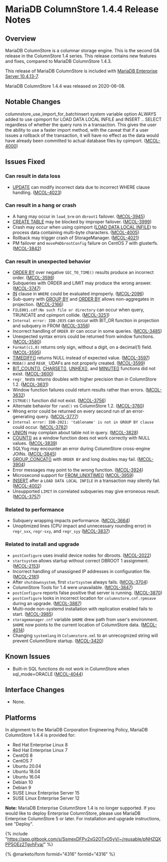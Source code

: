 # MariaDB ColumnStore 1.4.4 Release Notes

## Overview

MariaDB ColumnStore is a columnar storage engine. This is the second GA release in the ColumnStore 1.4 series. This release contains new features and fixes, compared to MariaDB ColumnStore 1.4.3.

This release of MariaDB ColumnStore is included with [MariaDB Enterprise Server 10.4.13-7](../../../enterprise-server/old-releases/10-4/release-notes-for-mariadb-enterprise-server-10-4-13-7.md).

MariaDB ColumnStore 1.4.4 was released on 2020-06-08.

## Notable Changes

columnstore\_use\_import\_for\_batchinsert system variable option ALWAYS added to use cpimport for LOAD DATA LOCAL INFILE and INSERT .. SELECT regardless of whether the query runs in a transaction. This gives the user the ability to use a faster import method, with the caveat that if a user issues a rollback of the transaction, it will have no effect as the data would have already been committed to actual database files by cpimport. ([MCOL-4000](https://jira.mariadb.org/browse/MCOL-4000))

## Issues Fixed

### Can result in data loss

* [UPDATE](https://app.gitbook.com/s/SsmexDFPv2xG2OTyO5yV/reference/sql-statements/data-manipulation/changing-deleting-data/update) can modify incorrect data due to incorrect WHERE clause handling. ([MCOL-4023](https://jira.mariadb.org/browse/MCOL-4023))

### Can result in a hang or crash

* A hang may occur in `load_brm` on `dbroot1` failover. ([MCOL-3945](https://jira.mariadb.org/browse/MCOL-3945))
* [CREATE TABLE](https://app.gitbook.com/s/SsmexDFPv2xG2OTyO5yV/reference/sql-statements/data-definition/create/create-table) may be blocked by improper failover. ([MCOL-3999](https://jira.mariadb.org/browse/MCOL-3999))
* Crash may occur when using cpimport ([LOAD DATA LOCAL INFILE](https://app.gitbook.com/s/rBEU9juWLfTDcdwF3Q14/reference/data-manipulation-statements/columnstore-load-data-infile)) to process data containing multi-byte characters. ([MCOL-4005](https://jira.mariadb.org/browse/MCOL-4005))
* Rollback may trigger crash of StorageManager. ([MCOL-4021](https://jira.mariadb.org/browse/MCOL-4021))
* PM failover and `movePmDbrootConfig` failure on CentOS 7 with glusterfs. ([MCOL-3842](https://jira.mariadb.org/browse/MCOL-3842))

### Can result in unexpected behavior

* [ORDER BY](https://app.gitbook.com/s/SsmexDFPv2xG2OTyO5yV/reference/sql-statements-and-structure/sql-statements/data-manipulation/selecting-data/order-by) over negative `SEC_TO_TIME()` results produce an incorrect order. ([MCOL-3598](https://jira.mariadb.org/browse/MCOL-3598))
* Subqueries with ORDER and LIMIT may produce the wrong answer. ([MCOL-3747](https://jira.mariadb.org/browse/MCOL-3747))
* [IN](https://app.gitbook.com/s/SsmexDFPv2xG2OTyO5yV/reference/sql-statements-and-structure/operators/comparison-operators/in) clause in `WHERE` could be evaluated improperly. ([MCOL-2096](https://jira.mariadb.org/browse/MCOL-2096))
* Sub-query with [GROUP BY](https://app.gitbook.com/s/SsmexDFPv2xG2OTyO5yV/reference/sql-statements-and-structure/sql-statements/data-manipulation/selecting-data/group-by) and [ORDER BY](https://app.gitbook.com/s/SsmexDFPv2xG2OTyO5yV/reference/sql-statements-and-structure/sql-statements/data-manipulation/selecting-data/order-by) allows non-aggregates in projection. ([MCOL-2166](https://jira.mariadb.org/browse/MCOL-2166))
* `FILE001.cdf:No such file or directory` can occur when query, TRUNCATE and cpimport collide. ([MCOL-3251](https://jira.mariadb.org/browse/MCOL-3251))
* `Internal error: IDB-2035` can occur with BIT\_OR function in projection and subquery in FROM ([MCOL-3356](https://jira.mariadb.org/browse/MCOL-3356))
* Incorrect handling of `ORDER BY` can occur in some queries. ([MCOL-3485](https://jira.mariadb.org/browse/MCOL-3485))
* Unexpected syntax errors could be returned from window functions. ([MCOL-3580](https://jira.mariadb.org/browse/MCOL-3580))
* `Format(c1,0)` returns only sign, without a digit, on a decimal(1) field. ([MCOL-3595](https://jira.mariadb.org/browse/MCOL-3595))
* [TIMEDIFF()](https://app.gitbook.com/s/SsmexDFPv2xG2OTyO5yV/reference/sql-statements-and-structure/sql-statements/built-in-functions/date-time-functions/timediff) returns NULL instead of expected value. ([MCOL-3597](https://jira.mariadb.org/browse/MCOL-3597))
* `MODA()` and `REGR_` UDAFs are not properly created. ([MCOL-3599](https://jira.mariadb.org/browse/MCOL-3599))
* [BIT\_COUNT()](https://app.gitbook.com/s/SsmexDFPv2xG2OTyO5yV/reference/sql-statements-and-structure/sql-statements/built-in-functions/secondary-functions/bit-functions-and-operators/bit_count), [CHARSET()](https://app.gitbook.com/s/SsmexDFPv2xG2OTyO5yV/reference/sql-statements-and-structure/sql-statements/built-in-functions/secondary-functions/information-functions/charset), [UNHEX()](https://app.gitbook.com/s/SsmexDFPv2xG2OTyO5yV/reference/sql-statements-and-structure/sql-statements/built-in-functions/string-functions/unhex), and [MINUTE()](https://app.gitbook.com/s/SsmexDFPv2xG2OTyO5yV/reference/sql-statements-and-structure/sql-statements/built-in-functions/date-time-functions/minute) functions did not exist. ([MCOL-3600](https://jira.mariadb.org/browse/MCOL-3600))
* `regr_` tests returns doubles with higher precision than in ColumnStore 1.2. ([MCOL-3631](https://jira.mariadb.org/browse/MCOL-3631))
* Window function failures could return results rather than errors. ([MCOL-3632](https://jira.mariadb.org/browse/MCOL-3632))
* `ISTRUE()` function did not exist. ([MCOL-3756](https://jira.mariadb.org/browse/MCOL-3756))
* Alternate behavior for `rand()` vs ColumnStore 1.2. ([MCOL-3760](https://jira.mariadb.org/browse/MCOL-3760))
* Wrong error could be returned on every second run of an error-generating query. ([MCOL-3777](https://jira.mariadb.org/browse/MCOL-3777))
* `Internal error: IDB-2021: 'tablename' is not in GROUP BY clause` could occur. ([MCOL-3782](https://jira.mariadb.org/browse/MCOL-3782))
* [UNION](https://app.gitbook.com/s/SsmexDFPv2xG2OTyO5yV/reference/sql-statements-and-structure/sql-statements/data-manipulation/selecting-data/joins-subqueries/union) may complain about table not in query. ([MCOL-3828](https://jira.mariadb.org/browse/MCOL-3828))
* [COUNT()](https://app.gitbook.com/s/SsmexDFPv2xG2OTyO5yV/reference/sql-statements-and-structure/sql-statements/built-in-functions/aggregate-functions/count) as a window function does not work correctly with NULL values. ([MCOL-3839](https://jira.mariadb.org/browse/MCOL-3839))
* SQLYog may encounter an error during ColumnStore cross-engine JOINs. ([MCOL-3845](https://jira.mariadb.org/browse/MCOL-3845))
* [GROUP\_CONCAT()](https://app.gitbook.com/s/SsmexDFPv2xG2OTyO5yV/reference/sql-statements-and-structure/sql-statements/built-in-functions/aggregate-functions/group_concat) with `ORDER BY` and long doubles may fail. ([MCOL-3904](https://jira.mariadb.org/browse/MCOL-3904))
* Error messages may point to the wrong function. ([MCOL-3924](https://jira.mariadb.org/browse/MCOL-3924))
* Microsecond support for [FROM\_UNIXTIME()](https://app.gitbook.com/s/SsmexDFPv2xG2OTyO5yV/reference/sql-statements-and-structure/sql-statements/built-in-functions/date-time-functions/from_unixtime) ([MCOL-3959](https://jira.mariadb.org/browse/MCOL-3959))
* [INSERT](https://app.gitbook.com/s/SsmexDFPv2xG2OTyO5yV/reference/sql-statements-and-structure/sql-statements/data-manipulation/inserting-loading-data/insert) after a `LOAD DATA LOCAL INFILE` in a transaction may silently fail. ([MCOL-4002](https://jira.mariadb.org/browse/MCOL-4002))
* Unsupported `LIMIT` in correlated subqueries may give erroneous result. ([MCOL-3757](https://jira.mariadb.org/browse/MCOL-3757))

### Related to performance

* Subquery wrapping impacts performance. ([MCOL-3664](https://jira.mariadb.org/browse/MCOL-3664))
* Unoptimized lines (CPU impact and unnecessary rounding error) in `regr_sxx`, `regr-sxy`, and `regr_syy` ([MCOL-3837](https://jira.mariadb.org/browse/MCOL-3837))

### Related to install and upgrade

* `postConfigure` uses invalid device nodes for dbroots. ([MCOL-2022](https://jira.mariadb.org/browse/MCOL-2022))
* `startsystem` allows startup without correct DBROOT 1 assignment. ([MCOL-2153](https://jira.mariadb.org/browse/MCOL-2153))
* Incorrect handling of unassigned IP addresses in configuration file. ([MCOL-2181](https://jira.mariadb.org/browse/MCOL-2181))
* After `shutdownsystem`, first `startsystem` always fails. ([MCOL-3704](https://jira.mariadb.org/browse/MCOL-3704))
* ColumnStore Tools for 1.4 were unavailable. ([MCOL-3847](https://jira.mariadb.org/browse/MCOL-3847))
* `postConfigure` reports false positive that server is running. ([MCOL-3870](https://jira.mariadb.org/browse/MCOL-3870))
* `postConfigure` looks in incorrect location for `columnstore.cnf.rpmsave` during an upgrade. ([MCOL-3887](https://jira.mariadb.org/browse/MCOL-3887))
* Multi-node non-systemd installation with replication enabled fails to start. ([MCOL-3985](https://jira.mariadb.org/browse/MCOL-3985))
* `storagemanager.cnf` variable `$HOME` drew path from user's environment. `$HOME` now points to the current location of ColumnStore data. ([MCOL-4014](https://jira.mariadb.org/browse/MCOL-4014))
* Changing `systemlang` in `Columnstore.xml` to an unrecognized string will prevent ColumnStore startup. ([MCOL-3420](https://jira.mariadb.org/browse/MCOL-3420))

## Known Issues

* Built-in SQL functions do not work in ColumnStore when sql\_mode=ORACLE ([MCOL-4044](https://jira.mariadb.org/browse/MCOL-4044))

## Interface Changes

* None.

## Platforms

In alignment to the MariaDB Corporation Engineering Policy, MariaDB ColumnStore 1.4.4 is provided for:

* Red Hat Enterprise Linux 8
* Red Hat Enterprise Linux 7
* CentOS 8
* CentOS 7
* Ubuntu 20.04
* Ubuntu 18.04
* Ubuntu 16.04
* Debian 10
* Debian 9
* SUSE Linux Enterprise Server 15
* SUSE Linux Enterprise Server 12

**Note:** MariaDB Enterprise ColumnStore 1.4 is no longer supported. If you would like to deploy Enterprise ColumnStore, please use MariaDB Enterprise ColumnStore 5 or later. For installation and upgrade instructions, see "Deploy".

{% include "https://app.gitbook.com/s/SsmexDFPv2xG2OTyO5yV/~/reusable/pNHZQXPP5OEz2TgvhFva/" %}

{% @marketo/form formid="4316" formId="4316" %}
